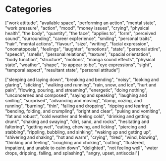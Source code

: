 
# Categories


["work attitude", "available space", "performing an action", "mental state", "work pressure", "action", "mood", "money issues", "crying", "physical health", "the body", "quantity", "the face", "applies to", "form", "perceived sound", "surrounding", "career exp1erience", "smiling", "personal traits", "hair", "mental actions", "flavour", "size", "writing", "facial expression", "onomatopoeia", "feelings", "laughter", "emotions", "state", "personal attire", "speech", "smells", "personal relations", "texture", "spacial orientation", "body function", "structure", "motions", "manga sound effects", "physical state", "weather", "shape", "to appear to be", "eye expressions", "sight", "temporal aspect", "resultant state", "personal attitude"]

["sleeping and laying down", "breaking and bending", "noisy", "looking and glaring", "sticking", "walking and running", "rain, snow, and ice", "hurt and pain", "flowing, pouring, and streaming", "energetic", "doing nothing", "unconcerned and composed", "saying and speaking", "laughing and smiling", "surprised", "advancing and moving", "damp, oozing, and running", "burning", "thin", "falling and dropping", "ripping and tearing", "bending, folding, and crumpling", "bright and clear", "puking and vomiting", "fat and robust", "cold weather and feeling cold", "drinking and getting drunk", "shaking and swaying", "dirt, sand, and rocks", "hesitating and faltering", "getting wet", "eating, chewing, and licking", "piercing and stabbing", "rippling, bubbling, and sinking", "waking up and getting up", "shivering and shaking", "hot and warm", "crying", "tired", "wind, blowing", "thinking and feeling", "coughing and choking", "cutting", "flustered, impatient, and unable to calm down", "delighted", "not feeling well", "water drops, dripping, falling, and splashing", "angry, upset, antisocial"]



